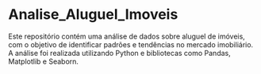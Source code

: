 # Analise_Aluguel_Imoveis
Este repositório contém uma análise de dados sobre aluguel de imóveis, com o objetivo de identificar padrões e tendências no mercado imobiliário. A análise foi realizada utilizando Python e bibliotecas como Pandas, Matplotlib e Seaborn.
